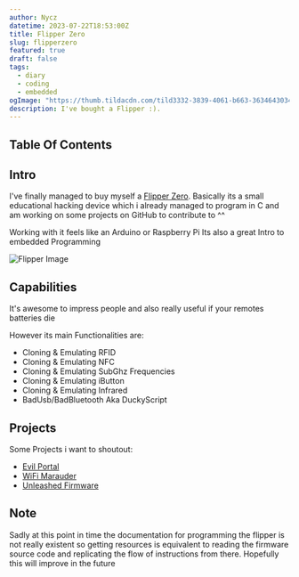 ```yaml
---
author: Nycz
datetime: 2023-07-22T18:53:00Z
title: Flipper Zero
slug: flipperzero
featured: true
draft: false
tags:
  - diary
  - coding
  - embedded
ogImage: "https://thumb.tildacdn.com/tild3332-3839-4061-b663-363464303432/-/resize/214x/-/format/webp/noroot.png"
description: I've bought a Flipper :).
---
```


## Table Of Contents

## Intro

I've finally managed to buy myself a [Flipper Zero](https://flipperzero.one). Basically its a small educational hacking device
which i already managed to program in C and am working on some projects on GitHub to contribute to ^^

Working with it feels like an Arduino or Raspberry Pi
Its also a great Intro to embedded Programming

![Flipper Image](https://m.media-amazon.com/images/I/51xPGmiNQGL._AC_UF894,1000_QL80_.jpg)

## Capabilities

It's awesome to impress people and also really useful if your remotes batteries die

However its main Functionalities are:

- Cloning & Emulating RFID
- Cloning & Emulating NFC
- Cloning & Emulating SubGhz Frequencies
- Cloning & Emulating iButton
- Cloning & Emulating Infrared
- BadUsb/BadBluetooth Aka DuckyScript

## Projects

Some Projects i want to shoutout:

- [Evil Portal](https://github.com/bigbrodude6119/flipper-zero-evil-portal)
- [WiFi Marauder](https://github.com/justcallmekoko/ESP32Marauder/wiki/flipper-zero)
- [Unleashed Firmware](https://github.com/DarkFlippers/unleashed-firmware)

## Note

Sadly at this point in time the documentation for programming the flipper is not really existent
so getting resources is equivalent to reading the firmware source code and replicating the flow
of instructions from there.
Hopefully this will improve in the future
